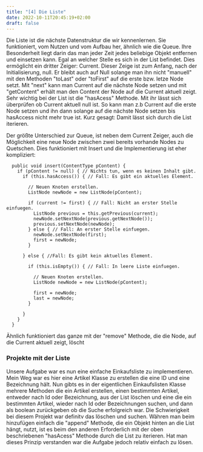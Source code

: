 ```yaml
---
title: "[4] Die Liste"
date: 2022-10-11T20:45:19+02:00
draft: false
---
```


Die Liste ist die nächste Datenstruktur die wir kennenlernen. Sie funktioniert, vom Nutzen und vom Aufbau her, ähnlich wie die Queue. Ihre Besonderheit liegt darin das man jeder Zeit jedes beliebige Objekt entfernen und einsetzen kann. Egal an welcher Stelle es sich in der List befindet. Dies ermöglicht ein dritter Zeiger: Current. Dieser Zeige ist zum Anfang, nach der Initialisierung, null. Er bleibt auch auf Null solange man ihn nicht "manuell" mit den Methoden "toLast" oder "toFirst" auf die erste bzw. letze Node setzt. Mit "next" kann man Current auf die nächste Node setzen und mit "getContent" erhält man den Content der Node auf die Current aktuell zeigt. Sehr wichtig bei der List ist die "hasAcess" Methode. Mit ihr lässt sich überprüfen ob Current aktuell null ist. So kann man z.b Current auf die erste Node setzen und ihn dann solange auf die nächste Node setzen bis hasAccess nicht mehr true ist. Kurz gesagt: Damit lässt sich durch die List iterieren.

Der größte Unterschied zur Queue, ist neben dem Current Zeiger, auch die Möglichkeit eine neue Node zwischen zwei bereits vorhande Nodes zu Quetschen. Dies funktioniert mit Insert und die Implementierung ist eher kompliziert:
~~~
  public void insert(ContentType pContent) {
    if (pContent != null) { // Nichts tun, wenn es keinen Inhalt gibt.
      if (this.hasAccess()) { // Fall: Es gibt ein aktuelles Element.

        // Neuen Knoten erstellen.
        ListNode newNode = new ListNode(pContent); 

        if (current != first) { // Fall: Nicht an erster Stelle einfuegen.
          ListNode previous = this.getPrevious(current);
          newNode.setNextNode(previous.getNextNode());
          previous.setNextNode(newNode);
        } else { // Fall: An erster Stelle einfuegen.
          newNode.setNextNode(first);
          first = newNode;
        }

      } else { //Fall: Es gibt kein aktuelles Element.

        if (this.isEmpty()) { // Fall: In leere Liste einfuegen.

          // Neuen Knoten erstellen.
          ListNode newNode = new ListNode(pContent); 

          first = newNode;
          last = newNode;
        }

      }
    }
  }
~~~
Ähnlich funktioniert das ganze mit der "remove" Methode, die die Node, auf die Current aktuell zeigt, löscht

### Projekte mit der Liste

Unsere Aufgabe war es nun eine einfache Einkaufsliste zu implementieren. Mein Weg war es hier eine Artikel Klasse zu erstellen die eine ID und eine Bezeichnung hält. Nun gibts es in der eigentlichen Einkaufslisten Klasse mehrere Methoden die ein Artikel erstellen, einen bestimmten Artikel, entweder nach Id oder Bezeichnung, aus der List löschen und eine die ein bestimmten Artikel, wieder nach Id oder Bezeichnungen suchen, und dann als boolean zurückgeben ob die Suche erfolgreich war. Die Schwierigkeit bei diesem Projekt war definitv das löschen und suchen. Währen man beim hinzufügen einfach die "append" Methode, die ein Objekt hinten an die List hängt, nutzt, ist es beim den anderen Erforderlich mit der oben beschriebenen "hasAcess" Methode durch die List zu iterieren. Hat man dieses Prinzip verstanden war die Aufgabe jedoch relativ einfach zu lösen.
